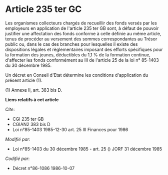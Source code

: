# Article 235 ter GC

Les organismes collecteurs chargés de recueillir des fonds versés par les employeurs en application de l'article 235 ter GB
sont, à défaut de pouvoir justifier une affectation des fonds conforme à celle définie au même article, tenus de procéder au
versement des sommes correspondantes au Trésor public ou, dans le cas des branches pour lesquelles il existe des dispositions
légales et règlementaires imposant des efforts spécifiques pour la formation des jeunes, déductibles du 1,1 % de la formation
continue, d'affecter les fonds conformément au III de l'article 25 de la loi n° 85-1403 du 30 décembre 1985.

Un décret en Conseil d'Etat détermine les conditions d'application du présent article (1).

(1) Annexe II, art. 383 bis D.

**Liens relatifs à cet article**

_Cite_:

  - CGI 235 ter GB
  - CGIAN2 383 bis D
  - Loi n°85-1403 1985-12-30 art. 25 III Finances pour 1986

_Modifié par_:

  - Loi n°85-1403 du 30 décembre 1985 - art. 25 () JORF 31 décembre 1985

_Codifié par_:

  - Décret n°86-1086 1986-10-07
